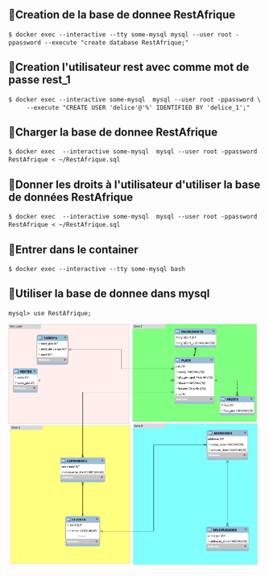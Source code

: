 ## 🔎Creation de la base de donnee RestAfrique
```
$ docker exec --interactive --tty some-mysql mysql --user root -ppassword --execute "create database RestAfrique;"
```
## 🔎Creation l'utilisateur rest avec comme mot de passe rest_1
```
$ docker exec --interactive some-mysql  mysql --user root -ppassword \
     --execute "CREATE USER 'delice'@'%' IDENTIFIED BY 'delice_1';"
```     
## 🔎Charger la base de donnee RestAfrique
```
$ docker exec  --interactive some-mysql  mysql --user root -ppassword RestAfrique < ~/RestAfrique.sql
```
## 🔎Donner les droits à l'utilisateur d'utiliser la base de données RestAfrique
```
$ docker exec  --interactive some-mysql  mysql --user root -ppassword RestAfrique < ~/RestAfrique.sql
```
## 🔎Entrer dans le container
```
$ docker exec --interactive --tty some-mysql bash
```
## 🔎Utiliser la base de donnee dans mysql
```
mysql> use RestAfrique;
```
![Alt tag](restafrique.png)
